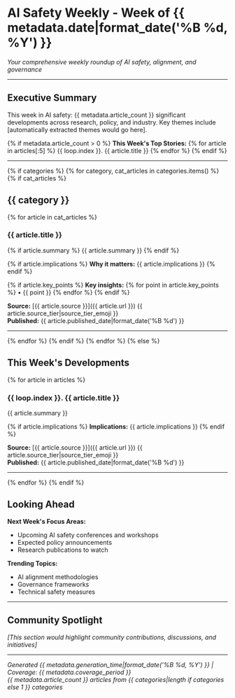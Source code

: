 # AI Safety Weekly - Week of {{ metadata.date|format_date('%B %d, %Y') }}

*Your comprehensive weekly roundup of AI safety, alignment, and governance*

---

## Executive Summary

This week in AI safety: {{ metadata.article_count }} significant developments across research, policy, and industry. Key themes include [automatically extracted themes would go here].

{% if metadata.article_count > 0 %}
**This Week's Top Stories:**
{% for article in articles[:5] %}
{{ loop.index }}. {{ article.title }}
{% endfor %}
{% endif %}

---

{% if categories %}
{% for category, cat_articles in categories.items() %}
{% if cat_articles %}
## {{ category }}

{% for article in cat_articles %}
### {{ article.title }}

{% if article.summary %}
{{ article.summary }}
{% endif %}

{% if article.implications %}
**Why it matters:** {{ article.implications }}
{% endif %}

{% if article.key_points %}
**Key insights:**
{% for point in article.key_points %}
• {{ point }}
{% endfor %}
{% endif %}

**Source:** [{{ article.source }}]({{ article.url }}) {{ article.source_tier|source_tier_emoji }}  
**Published:** {{ article.published_date|format_date('%B %d') }}

---

{% endfor %}
{% endif %}
{% endfor %}
{% else %}
## This Week's Developments

{% for article in articles %}
### {{ loop.index }}. {{ article.title }}

{{ article.summary }}

{% if article.implications %}
**Implications:** {{ article.implications }}
{% endif %}

**Source:** [{{ article.source }}]({{ article.url }}) {{ article.source_tier|source_tier_emoji }}  
**Published:** {{ article.published_date|format_date('%B %d') }}

---

{% endfor %}
{% endif %}

## Looking Ahead

**Next Week's Focus Areas:**
- Upcoming AI safety conferences and workshops
- Expected policy announcements
- Research publications to watch

**Trending Topics:**
- AI alignment methodologies
- Governance frameworks
- Technical safety measures

---

## Community Spotlight

*[This section would highlight community contributions, discussions, and initiatives]*

---

*Generated {{ metadata.generation_time|format_date('%B %d, %Y') }} | Coverage: {{ metadata.coverage_period }}*  
*{{ metadata.article_count }} articles from {{ categories|length if categories else 1 }} categories*
